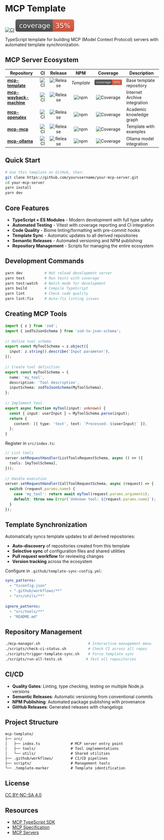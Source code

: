 # MCP Template

[![CI](https://github.com/Mearman/mcp-template/actions/workflows/ci.yml/badge.svg)](https://github.com/Mearman/mcp-template/actions/workflows/ci.yml)
[![Coverage](.github/badges/coverage.svg)](https://github.com/Mearman/mcp-template/actions/workflows/ci.yml)

TypeScript template for building MCP (Model Context Protocol) servers with automated template synchronization.

## MCP Server Ecosystem

| Repository | CI | Release | NPM | Coverage | Description |
|------------|:--:|:-------:|:---:|:-------:|-------------|
| **[mcp-template](https://github.com/Mearman/mcp-template)** | ![CI](https://github.com/Mearman/mcp-template/actions/workflows/ci.yml/badge.svg) | ![Release](https://img.shields.io/github/v/release/Mearman/mcp-template.svg) | *Template* | ![Coverage](.github/badges/coverage.svg) | Base template repository |
| **[mcp-wayback-machine](https://github.com/Mearman/mcp-wayback-machine)** | ![CI](https://github.com/Mearman/mcp-wayback-machine/actions/workflows/ci.yml/badge.svg) | ![Release](https://img.shields.io/github/v/release/Mearman/mcp-wayback-machine.svg) | ![npm](https://img.shields.io/npm/v/mcp-wayback-machine.svg) | ![Coverage](https://img.shields.io/badge/coverage-95%25-brightgreen) | Internet Archive integration |
| **[mcp-openalex](https://github.com/Mearman/mcp-openalex)** | ![CI](https://github.com/Mearman/mcp-openalex/actions/workflows/ci.yml/badge.svg) | ![Release](https://img.shields.io/github/v/release/Mearman/mcp-openalex.svg) | ![npm](https://img.shields.io/npm/v/mcp-openalex.svg) | ![Coverage](https://img.shields.io/badge/coverage-90%25-brightgreen) | Academic knowledge graph |
| **[mcp-mcp](https://github.com/Mearman/mcp-mcp)** | ![CI](https://github.com/Mearman/mcp-mcp/actions/workflows/ci.yml/badge.svg) | ![Release](https://img.shields.io/github/v/release/Mearman/mcp-mcp.svg) | ![npm](https://img.shields.io/npm/v/mcp-mcp.svg) | ![Coverage](https://img.shields.io/badge/coverage-85%25-brightgreen) | Template with examples |
| **[mcp-ollama](https://github.com/Mearman/mcp-ollama)** | ![CI](https://github.com/Mearman/mcp-ollama/actions/workflows/ci.yml/badge.svg) | ![Release](https://img.shields.io/github/v/release/Mearman/mcp-ollama.svg) | ![npm](https://img.shields.io/npm/v/mcp-ollama.svg) | ![Coverage](https://img.shields.io/badge/coverage-80%25-brightgreen) | Ollama model integration |

## Quick Start

```bash
# Use this template on GitHub, then:
git clone https://github.com/yourusername/your-mcp-server.git
cd your-mcp-server
yarn install
yarn dev
```

## Core Features

- **TypeScript + ES Modules** - Modern development with full type safety
- **Automated Testing** - Vitest with coverage reporting and CI integration
- **Code Quality** - Biome linting/formatting with pre-commit hooks
- **Template Sync** - Automatic updates to all derived repositories
- **Semantic Releases** - Automated versioning and NPM publishing
- **Repository Management** - Scripts for managing the entire ecosystem

## Development Commands

```bash
yarn dev          # Hot reload development server
yarn test         # Run tests with coverage
yarn test:watch   # Watch mode for development
yarn build        # Compile TypeScript
yarn lint         # Check code quality
yarn lint:fix     # Auto-fix linting issues
```

## Creating MCP Tools

```typescript
import { z } from 'zod';
import { zodToJsonSchema } from 'zod-to-json-schema';

// Define tool schema
export const MyToolSchema = z.object({
  input: z.string().describe('Input parameter'),
});

// Create tool definition
export const myToolSchema = {
  name: 'my_tool',
  description: 'Tool description',
  inputSchema: zodToJsonSchema(MyToolSchema),
};

// Implement tool
export async function myTool(input: unknown) {
  const { input: userInput } = MyToolSchema.parse(input);
  return {
    content: [{ type: 'text', text: `Processed: ${userInput}` }],
  };
}
```

Register in `src/index.ts`:

```typescript
// List tools
server.setRequestHandler(ListToolsRequestSchema, async () => ({
  tools: [myToolSchema],
}));

// Handle execution
server.setRequestHandler(CallToolRequestSchema, async (request) => {
  switch (request.params.name) {
    case 'my_tool': return await myTool(request.params.arguments);
    default: throw new Error(`Unknown tool: ${request.params.name}`);
  }
});
```

## Template Synchronization

Automatically syncs template updates to all derived repositories:

- **Auto-discovery** of repositories created from this template
- **Selective sync** of configuration files and shared utilities
- **Pull request workflow** for reviewing changes
- **Version tracking** across the ecosystem

Configure in `.github/template-sync-config.yml`:

```yaml
sync_patterns:
  - "tsconfig.json"
  - ".github/workflows/**"
  - "src/utils/**"

ignore_patterns:
  - "src/tools/**"
  - "README.md"
```

## Repository Management

```bash
./mcp-manager.sh                      # Interactive management menu
./scripts/check-ci-status.sh          # Check CI across all repos
./scripts/trigger-template-sync.sh    # Force template sync
./scripts/run-all-tests.sh           # Test all repositories
```

## CI/CD

- **Quality Gates**: Linting, type checking, testing on multiple Node.js versions
- **Semantic Releases**: Automatic versioning from conventional commits
- **NPM Publishing**: Automated package publishing with provenance
- **GitHub Releases**: Generated releases with changelogs

## Project Structure

```
mcp-template/
├── src/
│   ├── index.ts              # MCP server entry point
│   ├── tools/                # Tool implementations
│   └── utils/                # Shared utilities
├── .github/workflows/        # CI/CD pipelines
├── scripts/                  # Management tools
└── .template-marker          # Template identification
```

## License

[CC BY-NC-SA 4.0](https://creativecommons.org/licenses/by-nc-sa/4.0/)

## Resources

- [MCP TypeScript SDK](https://github.com/modelcontextprotocol/typescript-sdk)
- [MCP Specification](https://spec.modelcontextprotocol.io/)
- [MCP Servers](https://github.com/modelcontextprotocol/servers)